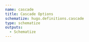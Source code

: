 ```yaml
---
name: cascade
title: Cascade Options
schematize: hugo.definitions.cascade
type: schematize
outputs:
  - Schematize
---
```

